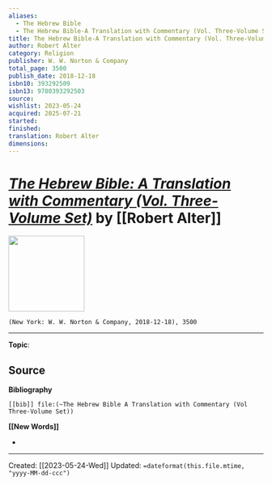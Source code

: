 ```yaml
---
aliases:
  - The Hebrew Bible
  - The Hebrew Bible-A Translation with Commentary (Vol. Three-Volume Set)
title: The Hebrew Bible-A Translation with Commentary (Vol. Three-Volume Set)
author: Robert Alter
category: Religion
publisher: W. W. Norton & Company
total_page: 3500
publish_date: 2018-12-18
isbn10: 393292509
isbn13: 9780393292503
source: 
wishlist: 2023-05-24
acquired: 2025-07-21
started: 
finished: 
translation: Robert Alter
dimensions:
---
```

# *[The Hebrew Bible: A Translation with Commentary (Vol. Three-Volume Set)]()* by [[Robert Alter]]

<img src="http://books.google.com/books/content?id=S75SDwAAQBAJ&printsec=frontcover&img=1&zoom=1&edge=curl&source=gbs_api" width=150>

`(New York: W. W. Norton & Company, 2018-12-18), 3500`



--- 
**Topic**: 

**Source**
- 

**Bibliography**

```query
[[bib]] file:(~The Hebrew Bible A Translation with Commentary (Vol Three-Volume Set))
```
 

**[[New Words]]**

- 

---
Created: [[2023-05-24-Wed]]
Updated: `=dateformat(this.file.mtime, "yyyy-MM-dd-ccc")`